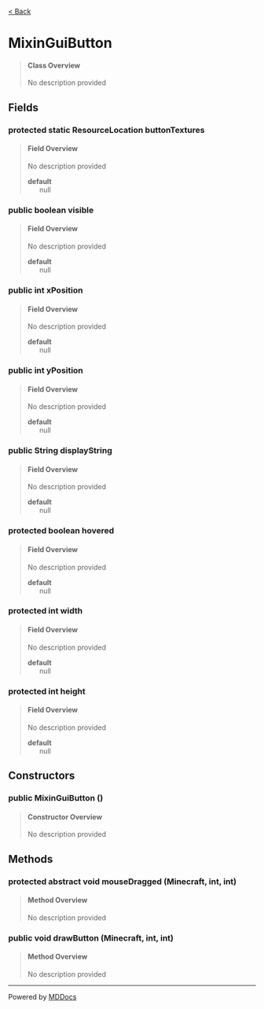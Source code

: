 [< Back](../README.md)
# MixinGuiButton #
>#### Class Overview ####
>No description provided
## Fields ##
### protected static ResourceLocation buttonTextures ###
>#### Field Overview ####
>No description provided
>
>**default**<br />
>&nbsp;&nbsp;&nbsp;&nbsp;&nbsp;&nbsp;null
>
### public boolean visible ###
>#### Field Overview ####
>No description provided
>
>**default**<br />
>&nbsp;&nbsp;&nbsp;&nbsp;&nbsp;&nbsp;null
>
### public int xPosition ###
>#### Field Overview ####
>No description provided
>
>**default**<br />
>&nbsp;&nbsp;&nbsp;&nbsp;&nbsp;&nbsp;null
>
### public int yPosition ###
>#### Field Overview ####
>No description provided
>
>**default**<br />
>&nbsp;&nbsp;&nbsp;&nbsp;&nbsp;&nbsp;null
>
### public String displayString ###
>#### Field Overview ####
>No description provided
>
>**default**<br />
>&nbsp;&nbsp;&nbsp;&nbsp;&nbsp;&nbsp;null
>
### protected boolean hovered ###
>#### Field Overview ####
>No description provided
>
>**default**<br />
>&nbsp;&nbsp;&nbsp;&nbsp;&nbsp;&nbsp;null
>
### protected int width ###
>#### Field Overview ####
>No description provided
>
>**default**<br />
>&nbsp;&nbsp;&nbsp;&nbsp;&nbsp;&nbsp;null
>
### protected int height ###
>#### Field Overview ####
>No description provided
>
>**default**<br />
>&nbsp;&nbsp;&nbsp;&nbsp;&nbsp;&nbsp;null
>
## Constructors ##
### public MixinGuiButton () ###
>#### Constructor Overview ####
>No description provided
>
## Methods ##
### protected abstract void mouseDragged (Minecraft, int, int) ###
>#### Method Overview ####
>No description provided
>
### public void drawButton (Minecraft, int, int) ###
>#### Method Overview ####
>No description provided
>

---
Powered by [MDDocs](https://github.com/VRCube/MDDocs)